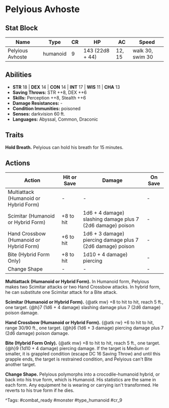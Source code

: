 # Pelyious Avhoste

## Stat Block

| Name | Type | CR | HP | AC | Speed |
|------|------|----|----|----|-------|
| Pelyious Avhoste | humanoid | 9 | 143 (22d8 + 44) | 12, 15 | walk 30, swim 30 |

## Abilities

- **STR** 18 | **DEX** 14 | **CON** 14 | **INT** 17 | **WIS** 11 | **CHA** 13
- **Saving Throws:** STR ++8, DEX ++6  
- **Skills:** Perception ++8, Stealth ++6  
- **Damage Resistances:** -  
- **Condition Immunities:** poisoned  
- **Senses:** darkvision 60 ft.  
- **Languages:** Abyssal, Common, Draconic

## Traits

**Hold Breath.** Pelyious can hold his breath for 15 minutes.


## Actions

| Action | Hit or Save | Damage | On Save |
|--------|--------------|--------|----------|
| Multiattack (Humanoid or Hybrid Form) | - | - | - |
| Scimitar (Humanoid or Hybrid Form) | +8 to hit | 1d6 + 4 damage) slashing damage plus 7 (2d6 damage) poison | - |
| Hand Crossbow (Humanoid or Hybrid Form) | +6 to hit | 1d6 + 3 damage) piercing damage plus 7 (2d6 damage) poison | - |
| Bite (Hybrid Form Only) | +8 to hit | 1d10 + 4 damage) piercing | - |
| Change Shape | - | - | - |

**Multiattack (Humanoid or Hybrid Form).** In Humanoid form, Pelyious makes two Scimitar attacks or two Hand Crossbow attacks. In hybrid form, he can substitute one Scimitar attack for a Bite attack.

**Scimitar (Humanoid or Hybrid Form).** {@atk mw} +8 to hit to hit, reach 5 ft., one target. {@h}7 (1d6 + 4 damage) slashing damage plus 7 (2d6 damage) poison damage.

**Hand Crossbow (Humanoid or Hybrid Form).** {@atk rw} +6 to hit to hit, range 30/90 ft., one target. {@h}6 (1d6 + 3 damage) piercing damage plus 7 (2d6 damage) poison damage.

**Bite (Hybrid Form Only).** {@atk mw} +8 to hit to hit, reach 5 ft., one target. {@h}9 (1d10 + 4 damage) piercing damage. If the target is Medium or smaller, it is grappled condition (escape DC 16 Saving Throw) and until this grapple ends, the target is restrained condition, and Pelyious can't Bite another target.

**Change Shape.** Pelyious polymorphs into a crocodile-humanoid hybrid, or back into his true form, which is Humanoid. His statistics are the same in each form. Any equipment he is wearing or carrying isn't transformed. He reverts to his true form if he dies.


^Tags: #combat_ready #monster #type_humanoid #cr_9